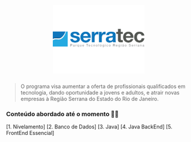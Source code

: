 <h1 align="center">
<img alt="Logo SerraTec" src=".github/serrateclogo-1.png" width="250px" />
</h1>

> O programa visa aumentar a oferta de profissionais qualificados em tecnologia, dando oportunidade a jovens e adultos, e atrair novas empresas à Região Serrana do Estado do Rio de Janeiro.

### Conteúdo abordado até o momento 👩‍💻

[1. Nivelamento] 
[2. Banco de Dados]
[3. Java]
[4. Java BackEnd]
[5. FrontEnd Essencial]


